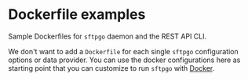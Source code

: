 # Dockerfile examples

Sample Dockerfiles for `sftpgo` daemon and the REST API CLI.

We don't want to add a `Dockerfile` for each single `sftpgo` configuration options or data provider. You can use the docker configurations here as starting point that you can customize to run `sftpgo` with [Docker](http://www.docker.io "Docker").
